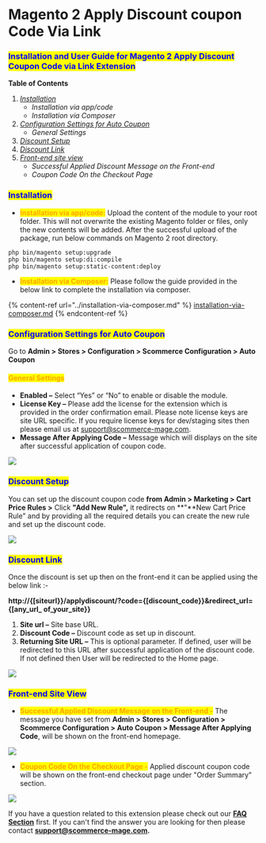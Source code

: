 # Magento 2 Apply Discount coupon Code Via Link

### <mark style="color:blue;">Installation and User Guide for Magento 2 Apply Discount Coupon Code via Link Extension</mark>

**Table of Contents**

1. [_Installation_ ](magento-2-apply-discount-coupon-code-via-link.md#\_bookmark0)
   * _Installation via app/code_&#x20;
   * _Installation via Composer_
2. [_Configuration Settings for Auto Coupon_ ](magento-2-apply-discount-coupon-code-via-link.md#\_bookmark3)
   * _General Settings_&#x20;
3. [_Discount Setup_](magento-2-apply-discount-coupon-code-via-link.md#discount-setup)
4. [_Discount Link_ ](magento-2-apply-discount-coupon-code-via-link.md#discount-link)
5. [_Front-end site view_ ](magento-2-apply-discount-coupon-code-via-link.md#discount-link)
   * _Successful Applied Discount Message on the Front-end_&#x20;
   * _Coupon Code On the Checkout Page_&#x20;

### <mark style="color:blue;">Installation</mark> <a href="#bookmark0" id="bookmark0"></a>

* <mark style="color:orange;">**Installation via app/code:**</mark> Upload the content of the module to your root folder. This will not overwrite the existing Magento folder or files, only the new contents will be added. After the successful upload of the package, run below commands on Magento 2 root directory.

```
php bin/magento setup:upgrade
php bin/magento setup:di:compile
php bin/magento setup:static-content:deploy
```

* <mark style="color:orange;">**Installation via Composer:**</mark> Please follow the guide provided in the below link to complete the installation via composer.

{% content-ref url="../installation-via-composer.md" %}
[installation-via-composer.md](../installation-via-composer.md)
{% endcontent-ref %}

### <mark style="color:blue;">Configuration Settings for Auto Coupon</mark> <a href="#bookmark3" id="bookmark3"></a>

Go to **Admin > Stores > Configuration > Scommerce Configuration > Auto Coupon**

#### <mark style="color:orange;">General Settings</mark> <a href="#bookmark4" id="bookmark4"></a>

* **Enabled –** Select “Yes” or “No” to enable or disable the module.
* **License Key –** Please add the license for the extension which is provided in the order confirmation email. Please note license keys are site URL specific. If you require license keys for dev/staging sites then please email us at [support@scommerce-mage.com](mailto:support@scommerce-mage.com).
* **Message After Applying Code –** Message which will displays on the site after successful application of coupon code.

![](../../.gitbook/assets/general\_applydiscount.png)

### <mark style="color:blue;">**Discount Setup**</mark>&#x20;

You can set up the discount coupon code **from Admin > Marketing > Cart Price Rules >** Click **"Add New Rule",** it redirects on **"**New Cart Price Rule" and by providing all the required details you can create the new rule and set up the discount code.

![](../../.gitbook/assets/applydiscount\_cartpricerules.png)

### <mark style="color:blue;">**Discount Link**</mark>&#x20;

Once the discount is set up then on the front-end it can be applied using the below link :-

**http://{\[siteurl\}}/applydiscount/?code={\[discount\_code\}}\&redirect\_url={\[any\_url\_ of\_your\_site\}}**

1. **Site url –** Site base URL.
2. **Discount Code –** Discount code as set up in discount.
3. **Returning Site URL –** This is optional parameter. If defined, user will be redirected to this URL after successful application of the discount code. If not defined then User will be redirected to the Home page.

![](../../.gitbook/assets/applydiscount\_discountlink.jpg)

### <mark style="color:blue;">Front-end Site View</mark> <a href="#bookmark7" id="bookmark7"></a>

* <mark style="color:orange;">**Successful Applied Discount Message on the Front-end -**</mark> The message you have set from **Admin > Stores > Configuration > Scommerce Configuration > Auto Coupon > Message After Applying Code**, will be shown on the front-end homepage.

![](../../.gitbook/assets/applydiscount\_front1.jpg)

* <mark style="color:orange;">**Coupon Code On the Checkout Page -**</mark> Applied discount coupon code will be shown on the front-end checkout page under "Order Summary" section.

![](../../.gitbook/assets/applydiscount\_front2.jpg)

If you have a question related to this extension please check out our [**FAQ Section**](https://www.scommerce-mage.com/magento-2-apply-coupon-via-link.html#faq) first. If you can't find the answer you are looking for then please contact [**support@scommerce-mage.com**](mailto:core@scommerce-mage.com)**.**
